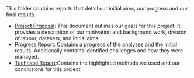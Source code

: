 
This folder contains reports that detail our initial aims, our progress and our final results.

- [Project Proposal](https://github.com/STAT540-UBC/Repo_team_Y0ung-parents_W2019/tree/master/docs/Project%20Proposal): This document outlines our goals for this project. It provides a description of our motivation and background work, division of labour, datasets, and initial aims.
- [Progress Report](https://github.com/STAT540-UBC/Repo_team_Y0ung-parents_W2019/tree/master/docs/Progress%20Report): Contains a progress of the analyses and the initial results. Additionally contains identified challenges and how they were managed.
- [Technical Report]():Contains the highlighted methods we used and our conclusions for this project
